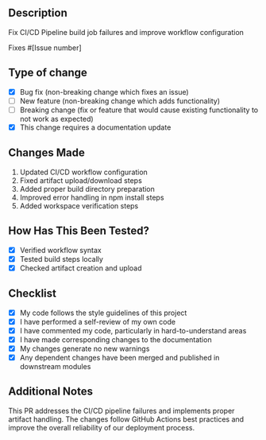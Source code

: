 ## Description
Fix CI/CD Pipeline build job failures and improve workflow configuration

Fixes #[Issue number]

## Type of change
- [x] Bug fix (non-breaking change which fixes an issue)
- [ ] New feature (non-breaking change which adds functionality)
- [ ] Breaking change (fix or feature that would cause existing functionality to not work as expected)
- [x] This change requires a documentation update

## Changes Made
1. Updated CI/CD workflow configuration
2. Fixed artifact upload/download steps
3. Added proper build directory preparation
4. Improved error handling in npm install steps
5. Added workspace verification steps

## How Has This Been Tested?
- [x] Verified workflow syntax
- [x] Tested build steps locally
- [x] Checked artifact creation and upload

## Checklist
- [x] My code follows the style guidelines of this project
- [x] I have performed a self-review of my own code
- [x] I have commented my code, particularly in hard-to-understand areas
- [x] I have made corresponding changes to the documentation
- [x] My changes generate no new warnings
- [x] Any dependent changes have been merged and published in downstream modules

## Additional Notes
This PR addresses the CI/CD pipeline failures and implements proper artifact handling. The changes follow GitHub Actions best practices and improve the overall reliability of our deployment process. 